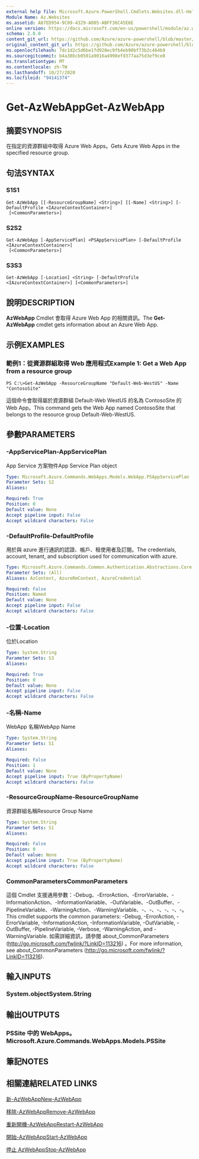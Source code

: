 ```yaml
---
external help file: Microsoft.Azure.PowerShell.Cmdlets.Websites.dll-Help.xml
Module Name: Az.Websites
ms.assetid: A87ED954-9C09-4329-A005-ABFF36C45E6E
online version: https://docs.microsoft.com/en-us/powershell/module/az.websites/get-azwebapp
schema: 2.0.0
content_git_url: https://github.com/Azure/azure-powershell/blob/master/src/Websites/Websites/help/Get-AzWebApp.md
original_content_git_url: https://github.com/Azure/azure-powershell/blob/master/src/Websites/Websites/help/Get-AzWebApp.md
ms.openlocfilehash: 7dc1d2c5d6be1fd920ec9fb4eb90bf73b2c464b9
ms.sourcegitcommit: b4a38bcb0501a9016a4998efd377aa75d3ef9ce8
ms.translationtype: MT
ms.contentlocale: zh-TW
ms.lasthandoff: 10/27/2020
ms.locfileid: "94141374"
---
```

# <span data-ttu-id="5bb19-101">Get-AzWebApp</span><span class="sxs-lookup"><span data-stu-id="5bb19-101">Get-AzWebApp</span></span>

## <span data-ttu-id="5bb19-102">摘要</span><span class="sxs-lookup"><span data-stu-id="5bb19-102">SYNOPSIS</span></span>
<span data-ttu-id="5bb19-103">在指定的資源群組中取得 Azure Web Apps。</span><span class="sxs-lookup"><span data-stu-id="5bb19-103">Gets Azure Web Apps in the specified resource group.</span></span>

## <span data-ttu-id="5bb19-104">句法</span><span class="sxs-lookup"><span data-stu-id="5bb19-104">SYNTAX</span></span>

### <span data-ttu-id="5bb19-105">S1</span><span class="sxs-lookup"><span data-stu-id="5bb19-105">S1</span></span>
```
Get-AzWebApp [[-ResourceGroupName] <String>] [[-Name] <String>] [-DefaultProfile <IAzureContextContainer>]
 [<CommonParameters>]
```

### <span data-ttu-id="5bb19-106">S2</span><span class="sxs-lookup"><span data-stu-id="5bb19-106">S2</span></span>
```
Get-AzWebApp [-AppServicePlan] <PSAppServicePlan> [-DefaultProfile <IAzureContextContainer>]
 [<CommonParameters>]
```

### <span data-ttu-id="5bb19-107">S3</span><span class="sxs-lookup"><span data-stu-id="5bb19-107">S3</span></span>
```
Get-AzWebApp [-Location] <String> [-DefaultProfile <IAzureContextContainer>] [<CommonParameters>]
```

## <span data-ttu-id="5bb19-108">說明</span><span class="sxs-lookup"><span data-stu-id="5bb19-108">DESCRIPTION</span></span>
<span data-ttu-id="5bb19-109">**AzWebApp** Cmdlet 會取得 Azure Web App 的相關資訊。</span><span class="sxs-lookup"><span data-stu-id="5bb19-109">The **Get-AzWebApp** cmdlet gets information about an Azure Web App.</span></span>

## <span data-ttu-id="5bb19-110">示例</span><span class="sxs-lookup"><span data-stu-id="5bb19-110">EXAMPLES</span></span>

### <span data-ttu-id="5bb19-111">範例1：從資源群組取得 Web 應用程式</span><span class="sxs-lookup"><span data-stu-id="5bb19-111">Example 1: Get a Web App from a resource group</span></span>
```
PS C:\>Get-AzWebApp -ResourceGroupName "Default-Web-WestUS" -Name "ContosoSite"
```

<span data-ttu-id="5bb19-112">這個命令會取得屬於資源群組 Default-Web WestUS 的名為 ContosoSite 的 Web App。</span><span class="sxs-lookup"><span data-stu-id="5bb19-112">This command gets the Web App named ContosoSite that belongs to the resource group Default-Web-WestUS.</span></span>

## <span data-ttu-id="5bb19-113">參數</span><span class="sxs-lookup"><span data-stu-id="5bb19-113">PARAMETERS</span></span>

### <span data-ttu-id="5bb19-114">-AppServicePlan</span><span class="sxs-lookup"><span data-stu-id="5bb19-114">-AppServicePlan</span></span>
<span data-ttu-id="5bb19-115">App Service 方案物件</span><span class="sxs-lookup"><span data-stu-id="5bb19-115">App Service Plan object</span></span>

```yaml
Type: Microsoft.Azure.Commands.WebApps.Models.WebApp.PSAppServicePlan
Parameter Sets: S2
Aliases:

Required: True
Position: 0
Default value: None
Accept pipeline input: False
Accept wildcard characters: False
```

### <span data-ttu-id="5bb19-116">-DefaultProfile</span><span class="sxs-lookup"><span data-stu-id="5bb19-116">-DefaultProfile</span></span>
<span data-ttu-id="5bb19-117">用於與 azure 進行通訊的認證、帳戶、租使用者及訂閱。</span><span class="sxs-lookup"><span data-stu-id="5bb19-117">The credentials, account, tenant, and subscription used for communication with azure.</span></span>

```yaml
Type: Microsoft.Azure.Commands.Common.Authentication.Abstractions.Core.IAzureContextContainer
Parameter Sets: (All)
Aliases: AzContext, AzureRmContext, AzureCredential

Required: False
Position: Named
Default value: None
Accept pipeline input: False
Accept wildcard characters: False
```

### <span data-ttu-id="5bb19-118">-位置</span><span class="sxs-lookup"><span data-stu-id="5bb19-118">-Location</span></span>
<span data-ttu-id="5bb19-119">位於</span><span class="sxs-lookup"><span data-stu-id="5bb19-119">Location</span></span>

```yaml
Type: System.String
Parameter Sets: S3
Aliases:

Required: True
Position: 0
Default value: None
Accept pipeline input: False
Accept wildcard characters: False
```

### <span data-ttu-id="5bb19-120">-名稱</span><span class="sxs-lookup"><span data-stu-id="5bb19-120">-Name</span></span>
<span data-ttu-id="5bb19-121">WebApp 名稱</span><span class="sxs-lookup"><span data-stu-id="5bb19-121">WebApp Name</span></span>

```yaml
Type: System.String
Parameter Sets: S1
Aliases:

Required: False
Position: 1
Default value: None
Accept pipeline input: True (ByPropertyName)
Accept wildcard characters: False
```

### <span data-ttu-id="5bb19-122">-ResourceGroupName</span><span class="sxs-lookup"><span data-stu-id="5bb19-122">-ResourceGroupName</span></span>
<span data-ttu-id="5bb19-123">資源群組名稱</span><span class="sxs-lookup"><span data-stu-id="5bb19-123">Resource Group Name</span></span>

```yaml
Type: System.String
Parameter Sets: S1
Aliases:

Required: False
Position: 0
Default value: None
Accept pipeline input: True (ByPropertyName)
Accept wildcard characters: False
```

### <span data-ttu-id="5bb19-124">CommonParameters</span><span class="sxs-lookup"><span data-stu-id="5bb19-124">CommonParameters</span></span>
<span data-ttu-id="5bb19-125">這個 Cmdlet 支援通用參數：-Debug、-ErrorAction、-ErrorVariable、-InformationAction、-InformationVariable、-OutVariable、-OutBuffer、-PipelineVariable、-WarningAction、-WarningVariable、-、-、-、-、-、-。</span><span class="sxs-lookup"><span data-stu-id="5bb19-125">This cmdlet supports the common parameters: -Debug, -ErrorAction, -ErrorVariable, -InformationAction, -InformationVariable, -OutVariable, -OutBuffer, -PipelineVariable, -Verbose, -WarningAction, and -WarningVariable.</span></span> <span data-ttu-id="5bb19-126">如需詳細資訊，請參閱 about_CommonParameters (http://go.microsoft.com/fwlink/?LinkID=113216) 。</span><span class="sxs-lookup"><span data-stu-id="5bb19-126">For more information, see about_CommonParameters (http://go.microsoft.com/fwlink/?LinkID=113216).</span></span>

## <span data-ttu-id="5bb19-127">輸入</span><span class="sxs-lookup"><span data-stu-id="5bb19-127">INPUTS</span></span>

### <span data-ttu-id="5bb19-128">System.object</span><span class="sxs-lookup"><span data-stu-id="5bb19-128">System.String</span></span>

## <span data-ttu-id="5bb19-129">輸出</span><span class="sxs-lookup"><span data-stu-id="5bb19-129">OUTPUTS</span></span>

### <span data-ttu-id="5bb19-130">PSSite 中的 WebApps。</span><span class="sxs-lookup"><span data-stu-id="5bb19-130">Microsoft.Azure.Commands.WebApps.Models.PSSite</span></span>

## <span data-ttu-id="5bb19-131">筆記</span><span class="sxs-lookup"><span data-stu-id="5bb19-131">NOTES</span></span>

## <span data-ttu-id="5bb19-132">相關連結</span><span class="sxs-lookup"><span data-stu-id="5bb19-132">RELATED LINKS</span></span>

[<span data-ttu-id="5bb19-133">新-AzWebApp</span><span class="sxs-lookup"><span data-stu-id="5bb19-133">New-AzWebApp</span></span>](./New-AzWebApp.md)

[<span data-ttu-id="5bb19-134">移除-AzWebApp</span><span class="sxs-lookup"><span data-stu-id="5bb19-134">Remove-AzWebApp</span></span>](./Remove-AzWebApp.md)

[<span data-ttu-id="5bb19-135">重新開機-AzWebApp</span><span class="sxs-lookup"><span data-stu-id="5bb19-135">Restart-AzWebApp</span></span>](./Restart-AzWebApp.md)

[<span data-ttu-id="5bb19-136">開始-AzWebApp</span><span class="sxs-lookup"><span data-stu-id="5bb19-136">Start-AzWebApp</span></span>](./Start-AzWebApp.md)

[<span data-ttu-id="5bb19-137">停止 AzWebApp</span><span class="sxs-lookup"><span data-stu-id="5bb19-137">Stop-AzWebApp</span></span>](./Stop-AzWebApp.md)


